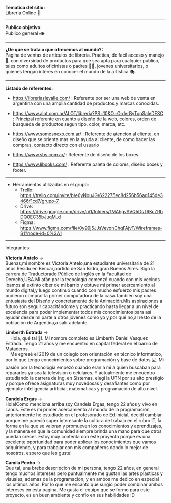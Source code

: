 <strong>Tematica del sitio:</strong> <br>Libreria Online 🎨
<hr>
<strong>Publico objetivo:</strong> <br>Publico general 👪
<hr>
<strong>¿De que se trata o que ofrecemos al mundo?:</strong> <br>Pagina de ventas de articulos de libreria. 
Practica, de facil acceso y manejo 🎈, con diversidad de productos para que sea apta para cualquier 
publico, tales como adultos oficinistas o padres 👨‍💼, jovenes universitarios, o quienes
tengan interes en conocer el mundo de la artistica 🎭.
<hr>
<strong>Listado de referentes:</strong> 

- https://libreriaslevalle.com/ : Referente por ser una web de venta en argentina
con una amplia cantidad de productos y marcas conocidas. 

- https://www.alot.com.ar/ALOT/libreria?PS=10&O=OrderByTopSaleDESC : Principal referente
en cuanto a diseño de la web, colores, orden de busqueda de productos segun tipo, color, marca, etc.

- https://www.somosnexo.com.ar/ : Referente de atencion al cliente, en diseño que se orienta mas 
en la ayuda al cliente, de como hacer las compras, contacto directo con el usuario 

- https://www.sbs.com.ar/ : Referente de diseño de los boxes.

- https://www.libooks.com/ : Referente paleta de colores, diseño boxes y footer.

<hr>

- Herramientas utilizadas en el grupo:
  - Trello: https://trello.com/invite/b/e6yNouJG/622275ec8d256b56ad145de3466f1cd7/grupo-7
  - Drive: https://drive.google.com/drive/u/1/folders/1MAhgvSVQ5DsT6KcZRbDQ0EC35bJuqM_d
  - Figma: https://www.figma.com/file/0y99j5JJsVevonChqFAjvT/Wireframes-S1?node-id=0%3A1

<hr> 
Integrantes:

<b>Victoria Antelo</b> -> <br>
  Buenas,mi nombre es Victoria Antelo,una estudiante universitaria de 21 años.Resido en Beccar,partido de San Isidro,gran Buenos Aires.
  Sigo la carrera de Traductorado Público de Inglés en la Facultad de Derecho,UBA.Mi afán por la tecnología comenzó cuando con mis vecinos ibamos al extinto ciber de mi barrio y   obtuve mi primer acercamiento al mundo digital,y luego continuó cuando con mucho esfuerzo mis padres pudieron comprar la primer computadora de la casa.También soy una        entusiasta del Diseño y concretamente de la Animación.Mis aspiraciones a futuro son seguir capacitándome y practicando hasta llegar a un nivel de excelencia para poder implementar todos mis conocimientos para así ayudar desde mi parte a otros jóvenes como yo y,por qué no,al resto de la población de Argentina,a salir adelante.


<b>Limberth Estrada</b> -> <br>
      &nbsp;&nbsp;&nbsp;&nbsp;Hola, qué tal 👋!. Mi nombre completo es Limberth Daniel Vasquez Estrada. Tengo 21 años y me encuentro en capital federal en el barrio de Mataderos.  
  &nbsp;&nbsp;&nbsp;&nbsp;Me egresé el 2019 de un colegio con orientación en técnico informatico, por lo que tengo conocimientos sobre programación y base de datos 💻. Mi pasión por la tecnologia empezó cuando eran a mi a quien buscaban para repararles ya sea la television o celulares. Y actualmente me encuentro estudiando la carrera de Ing. en Sistemas, elegí la UTN por su alto prestigio y porque ofrece asignaturas muy novedosas y desafiantes como por ejemplo: inteligencia artificial, matematicas y programación de alto nivel. 

<b>Candela Ergas</b> -> <br>
  Hola!Como menciona arriba soy Candela Ergas, tengo 22 años y vivo en Lanús.
  Este es mi primer acercamiento al mundo de la programación, anteriormente he estudiado en el profesorado de Ed.Inicial, decidí cambiar porque me pareció super interesante la cultura de trabajo en el rubro IT, la forma en la que se valoran y promueven los conocimientos y aprendizajes, y la manera en que la comunidad siempre brinda una mano para que otros puedan crecer.
  Estoy muy contenta con este proyecto porque es una excelente oportunidad para poder aplicar los conocimientos que vamos adquiriendo, y para trabajar con mis compañeros dando lo mejor de nosotros, espero que les guste!

<b>Camila Pecho</b> -> <br>
  Que tal, una brebe descripcion de mi persona, tengo 22 años, en general tengo muchos intereses pero 
  puntualmente me gustan las artes plasticas y visuales, ademas de la programacion, y en ambos me dedico 
  en especial los ultimos años.
  Por lo que me encanto que surgio poder combinar ambos intereses en esta pagina.
  Me gusta el equipo que se formo para este proyecto, es un buen ambiente y confio en sus habilidades :D
